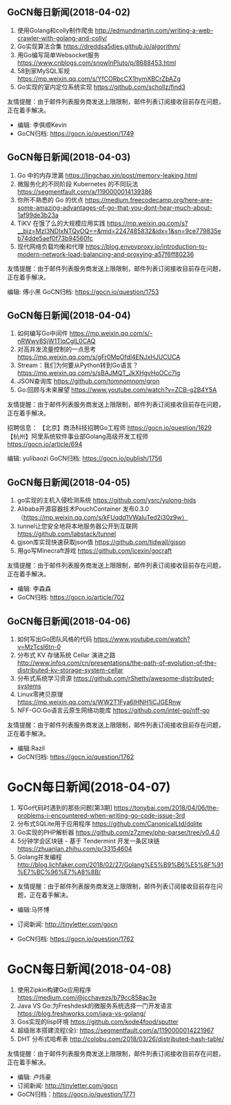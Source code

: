 ## GoCN每日新闻(2018-04-02)

1. 使用Golang和colly制作爬虫 http://edmundmartin.com/writing-a-web-crawler-with-golang-and-colly/
2. Go实现算法合集 https://dreddsa5dies.github.io/algorithm/
3. 用Go编写简单Websocket服务 https://www.cnblogs.com/snowInPluto/p/8688453.html
4. 58到家MySQL军规 https://mp.weixin.qq.com/s/YfCORbcCX1hymXBCrZbAZg
5. Go实现的室内定位系统实现 https://github.com/schollz/find3

友情提醒：由于邮件列表服务商发送上限限制，邮件列表订阅接收目前存在问题，正在着手解决。

* 编辑: 李俱顺Kevin 
* GoCN归档: https://gocn.io/question/1749

## GoCN每日新闻(2018-04-03)

1.  Go 中的内存泄漏  https://lingchao.xin/post/memory-leaking.html
2.  微服务化的不同阶段 Kubernetes 的不同玩法  https://segmentfault.com/a/1190000014139386
3.  你所不熟悉的 Go 的优点 https://medium.freecodecamp.org/here-are-some-amazing-advantages-of-go-that-you-dont-hear-much-about-1af99de3b23a
4.  TiKV 在饿了么的大规模应用实践 https://mp.weixin.qq.com/s?__biz=MzI3NDIxNTQyOQ==&mid=2247485832&idx=1&sn=9ce779835eb74dde5aef0f73b94560fc  
5. 现代网络负载均衡和代理 https://blog.envoyproxy.io/introduction-to-modern-network-load-balancing-and-proxying-a57f6ff80236

友情提醒：由于邮件列表服务商发送上限限制，邮件列表订阅接收目前存在问题，正在着手解决。

编辑: 傅小黑
GoCN归档: https://gocn.io/question/1753

## GoCN每日新闻(2018-04-04)

1. 如何编写Go中间件 https://mp.weixin.qq.com/s/-nRWwy8SjW1TlqCglL0CAQ
2. 对高并发流量控制的一点思考 https://mp.weixin.qq.com/s/gFr0MpOfdl4ENJxHJUCUCA
3. Stream：我们为何要从Python转到Go语言？ https://mp.weixin.qq.com/s/sBAJMQT_JkXHgvHoOCc7lg
4. JSON查询库 https://github.com/tomnomnom/gron
5. Go:回顾与未来展望 https://www.youtube.com/watch?v=ZCB-g2B4Y5A

友情提醒：由于邮件列表服务商发送上限限制，邮件列表订阅接收目前存在问题，正在着手解决。

招聘信息：
【北京】商汤科技招聘Go工程师 https://gocn.io/question/1629
【杭州】阿里系统软件事业部Golang高级开发工程师 https://gocn.io/article/694

编辑: yulibaozi
GoCN归档: https://gocn.io/publish/1756

## GoCN每日新闻(2018-04-05)

1. go实现的主机入侵检测系统 https://github.com/ysrc/yulong-hids
2. Alibaba开源容器技术PouchContainer 发布0.3.0（https://mp.weixin.qq.com/s/kFUqdd1VWaluTed2i30z9w）
3. tunnel让您安全地将本地服务器公开到互联网 https://github.com/labstack/tunnel
4. gjson库实现快速获取json值 https://github.com/tidwall/gjson
5. 用go写Minecraft游戏 https://github.com/icexin/gocraft

友情提醒：由于邮件列表服务商发送上限限制，邮件列表订阅接收目前存在问题，正在着手解决。

* 编辑: 李森森
* GoCN归档: https://gocn.io/article/702

## GoCN每日新闻(2018-04-06)

1. 如何写出Go团队风格的代码 https://www.youtube.com/watch?v=MzTcsI6tn-0
2. 分布式 KV 存储系统 Cellar 演进之路 http://www.infoq.com/cn/presentations/the-path-of-evolution-of-the-distributed-kv-storage-system-cellar
3. 分布式系统学习资源 https://github.com/rShetty/awesome-distributed-systems
4. Linux零拷贝原理 https://mp.weixin.qq.com/s/WW2T1Fya6IHNH1iCJGERnw
5. NFF-GO:Go语言云原生网络功能库 https://github.com/intel-go/nff-go

友情提醒：由于邮件列表服务商发送上限限制，邮件列表订阅接收目前存在问题，正在着手解决。

* 编辑:Razil
* GoCN归档: https://gocn.io/question/1762

# GoCN每日新闻(2018-04-07)

1. 写Go代码时遇到的那些问题[第3期] https://tonybai.com/2018/04/06/the-problems-i-encountered-when-writing-go-code-issue-3rd
2. 分布式SQLite用于应用程序 https://github.com/CanonicalLtd/dqlite
3. Go实现的PHP解析器 https://github.com/z7zmey/php-parser/tree/v0.4.0
4. 5分钟学会区块链 - 基于 Tendermint 开发一条区块链 https://zhuanlan.zhihu.com/p/33154604
5. Golang并发编程 http://blog.lichfaker.com/2018/02/27/Golang%E5%B9%B6%E5%8F%91%E7%BC%96%E7%A8%8B/

* 友情提醒：由于邮件列表服务商发送上限限制，邮件列表订阅接收目前存在问题，正在着手解决。

* 编辑:马怀博
* 订阅新闻: http://tinyletter.com/gocn
* GoCN归档: https://gocn.io/question/1762

# GoCN每日新闻(2018-04-08)
1.  使用Zipkin构建Go应用程序 https://medium.com/@jcchavezs/b79cc858ac3e
2. Java VS Go:为Freshdesk的微服务系统选择一门开发语言 https://blog.freshworks.com/java-vs-golang/
3. Gos实现的lisp环境 https://github.com/kode4food/sputter
4. 超级账本搭建流程(全): https://segmentfault.com/a/1190000014221967
5. DHT 分布式哈希表 http://colobu.com/2018/03/26/distributed-hash-table/

友情提醒：由于邮件列表服务商发送上限限制，邮件列表订阅接收目前存在问题，正在着手解决。

* 编辑: 卢炜豪
* 订阅新闻: http://tinyletter.com/gocn
* GoCN归档：https://gocn.io/question/1771
